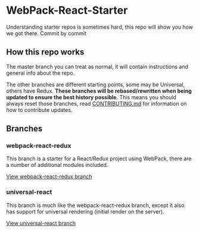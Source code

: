 # WebPack-React-Starter
Understanding starter repos is sometimes hard, this repo will show you how we got there. Commit by commit

## How this repo works
The master branch you can treat as normal, it will contain instructions and general info about the repo. 

The other branches are different starting points, some may be Universal, others have Redux. **These branches will be rebased/rewritten when being updated to ensure the best history possible**. This means you should always reset those branches, read [CONTRIBUTING.md](./CONTRIBUTING.md) for information on how to contribute updates.

## Branches
### webpack-react-redux
This branch is a starter for a React/Redux project using WebPack, there are a number of additional modules included. 

[View webpack-react-redux branch](https://github.com/JakeGinnivan/WebPack-React-Starter/blob/webpack-react-redux/README.md)

### universal-react
This branch is much like the webpack-react-redux branch, except it also has support for universal rendering (initial render on the server). 

[View universal-react branch](https://github.com/JakeGinnivan/WebPack-React-Starter/blob/universal-react/README.md)